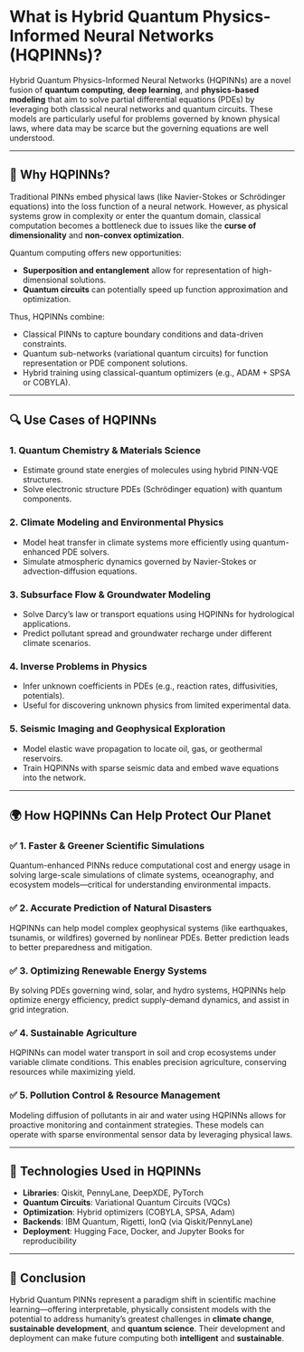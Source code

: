 
[](https://drive.google.com/file/d/1-S8Hh5HAfeMLJLYdJ-Xv-k5edVIBdzhc/view?usp=drivesdk)
# What is Hybrid Quantum Physics-Informed Neural Networks (HQPINNs)?

Hybrid Quantum Physics-Informed Neural Networks (HQPINNs) are a novel fusion of **quantum computing**, **deep learning**, and **physics-based modeling** that aim to solve partial differential equations (PDEs) by leveraging both classical neural networks and quantum circuits. These models are particularly useful for problems governed by known physical laws, where data may be scarce but the governing equations are well understood.

---

## 📘 Why HQPINNs?

Traditional PINNs embed physical laws (like Navier-Stokes or Schrödinger equations) into the loss function of a neural network. However, as physical systems grow in complexity or enter the quantum domain, classical computation becomes a bottleneck due to issues like the **curse of dimensionality** and **non-convex optimization**.

Quantum computing offers new opportunities:
- **Superposition and entanglement** allow for representation of high-dimensional solutions.
- **Quantum circuits** can potentially speed up function approximation and optimization.

Thus, HQPINNs combine:
- Classical PINNs to capture boundary conditions and data-driven constraints.
- Quantum sub-networks (variational quantum circuits) for function representation or PDE component solutions.
- Hybrid training using classical-quantum optimizers (e.g., ADAM + SPSA or COBYLA).

---

## 🔍 Use Cases of HQPINNs

### 1. **Quantum Chemistry & Materials Science**
- Estimate ground state energies of molecules using hybrid PINN-VQE structures.
- Solve electronic structure PDEs (Schrödinger equation) with quantum components.

### 2. **Climate Modeling and Environmental Physics**
- Model heat transfer in climate systems more efficiently using quantum-enhanced PDE solvers.
- Simulate atmospheric dynamics governed by Navier-Stokes or advection-diffusion equations.

### 3. **Subsurface Flow & Groundwater Modeling**
- Solve Darcy’s law or transport equations using HQPINNs for hydrological applications.
- Predict pollutant spread and groundwater recharge under different climate scenarios.

### 4. **Inverse Problems in Physics**
- Infer unknown coefficients in PDEs (e.g., reaction rates, diffusivities, potentials).
- Useful for discovering unknown physics from limited experimental data.

### 5. **Seismic Imaging and Geophysical Exploration**
- Model elastic wave propagation to locate oil, gas, or geothermal reservoirs.
- Train HQPINNs with sparse seismic data and embed wave equations into the network.

---

## 🌍 How HQPINNs Can Help Protect Our Planet

### ✅ 1. **Faster & Greener Scientific Simulations**
Quantum-enhanced PINNs reduce computational cost and energy usage in solving large-scale simulations of climate systems, oceanography, and ecosystem models—critical for understanding environmental impacts.

### ✅ 2. **Accurate Prediction of Natural Disasters**
HQPINNs can help model complex geophysical systems (like earthquakes, tsunamis, or wildfires) governed by nonlinear PDEs. Better prediction leads to better preparedness and mitigation.

### ✅ 3. **Optimizing Renewable Energy Systems**
By solving PDEs governing wind, solar, and hydro systems, HQPINNs help optimize energy efficiency, predict supply-demand dynamics, and assist in grid integration.

### ✅ 4. **Sustainable Agriculture**
HQPINNs can model water transport in soil and crop ecosystems under variable climate conditions. This enables precision agriculture, conserving resources while maximizing yield.

### ✅ 5. **Pollution Control & Resource Management**
Modeling diffusion of pollutants in air and water using HQPINNs allows for proactive monitoring and containment strategies. These models can operate with sparse environmental sensor data by leveraging physical laws.

---

## 🔧 Technologies Used in HQPINNs

- **Libraries**: Qiskit, PennyLane, DeepXDE, PyTorch
- **Quantum Circuits**: Variational Quantum Circuits (VQCs)
- **Optimization**: Hybrid optimizers (COBYLA, SPSA, Adam)
- **Backends**: IBM Quantum, Rigetti, IonQ (via Qiskit/PennyLane)
- **Deployment**: Hugging Face, Docker, and Jupyter Books for reproducibility

---

## 🧭 Conclusion

Hybrid Quantum PINNs represent a paradigm shift in scientific machine learning—offering interpretable, physically consistent models with the potential to address humanity’s greatest challenges in **climate change**, **sustainable development**, and **quantum science**. Their development and deployment can make future computing both **intelligent** and **sustainable**.


